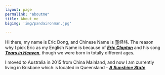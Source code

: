 ```yaml
---
layout: page
permalink: "aboutme"
title: About me
bigimg: 'img/pandaironman.jpg'

---
```


<i class="fa fa-address-card" aria-hidden="true"></i> Hi there, my name is Eric Dong, and Chinese Name is 董经纬. The reason why I pick Eric as my English Name is because of [**_Eric Clapton_**](https://en.wikipedia.org/wiki/Eric_Clapton) and his song <i class="fa fa-youtube-play" aria-hidden="true"></i> [**_Tears in Heaven_**](https://www.youtube.com/watch?v=JxPj3GAYYZ0), though we were born in totally different ages.

I moved to Australia in 2015 from China Mainland, and now I am currently living in Brisbane which is located in Queensland -<i class="fa fa-map-marker" aria-hidden="true"></i> [**_A Sunshine State_**](https://www.google.com.au/maps/place/Brisbane+QLD)





